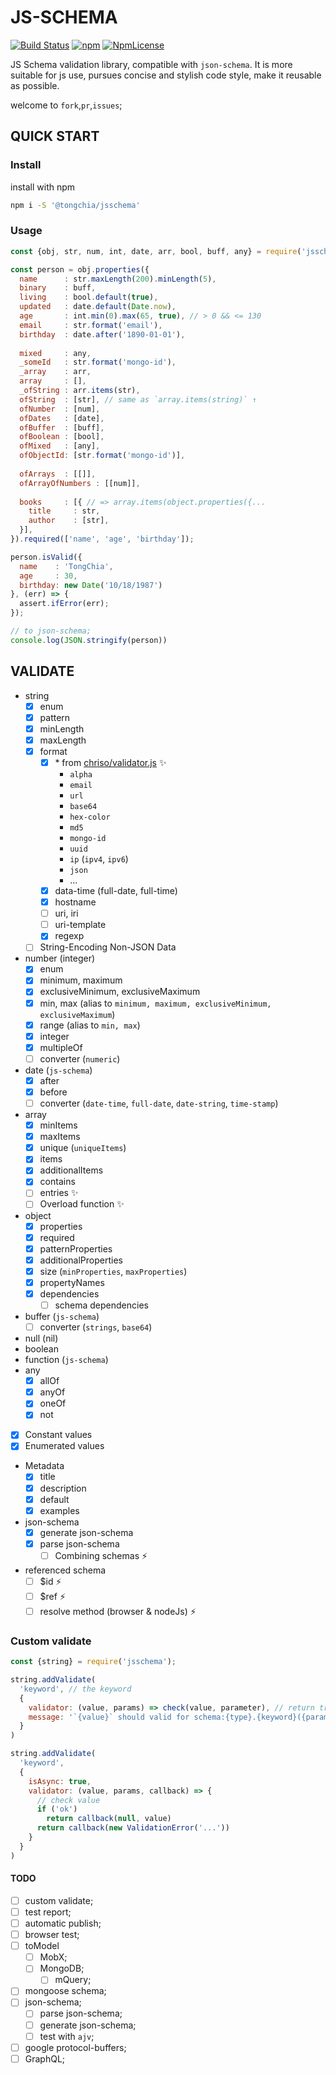 JS-SCHEMA
=========
[![Build Status](https://travis-ci.org/TongChia/js-schema.svg?branch=master)](https://travis-ci.org/TongChia/js-schema) 
[![npm](https://img.shields.io/npm/v/@tongchia/jsschema.svg)](https://www.npmjs.com/package/@tongchia/jsschema) 
[![NpmLicense](https://img.shields.io/npm/l/@tongchia/jsschema.svg)](https://www.npmjs.com/package/@tongchia/jsschema) 

JS Schema validation library, compatible with `json-schema`. 
It is more suitable for js use, pursues concise and stylish code style, make it reusable as possible.

welcome to `fork`,`pr`,`issues`;

QUICK START
-----------

### Install
install with npm
```bash
npm i -S '@tongchia/jsschema'
```

### Usage
```js
const {obj, str, num, int, date, arr, bool, buff, any} = require('jsschema');

const person = obj.properties({
  name      : str.maxLength(200).minLength(5),
  binary    : buff,
  living    : bool.default(true),
  updated   : date.default(Date.now),
  age       : int.min(0).max(65, true), // > 0 && <= 130
  email     : str.format('email'),
  birthday  : date.after('1890-01-01'),
  
  mixed     : any,
  _someId   : str.format('mongo-id'),
  _array    : arr,
  array     : [],
  _ofString : arr.items(str),
  ofString  : [str], // same as `array.items(string)` ↑
  ofNumber  : [num],
  ofDates   : [date],
  ofBuffer  : [buff],
  ofBoolean : [bool],
  ofMixed   : [any],
  ofObjectId: [str.format('mongo-id')],
  
  ofArrays  : [[]],
  ofArrayOfNumbers : [[num]],
  
  books     : [{ // => array.items(object.properties({...
    title     : str,
    author    : [str],
  }],
}).required(['name', 'age', 'birthday']);

person.isValid({
  name    : 'TongChia',
  age     : 30,
  birthday: new Date('10/18/1987')
}, (err) => {
  assert.ifError(err);
});

// to json-schema;
console.log(JSON.stringify(person))
```

VALIDATE
---

- string
  - [x] enum
  - [x] pattern
  - [x] minLength
  - [x] maxLength
  - [x] format
    - [x] \* from [chriso/validator.js](https://github.com/chriso/validator.js) ✨
      - `alpha`
      - `email`
      - `url`
      - `base64`
      - `hex-color`
      - `md5`
      - `mongo-id`
      - `uuid`
      - `ip` (`ipv4`, `ipv6`)
      - `json`
      - ...
    - [x] data-time (full-date, full-time)
    - [x] hostname
    - [ ] uri, iri 
    - [ ] uri-template
    - [x] regexp
  - [ ] String-Encoding Non-JSON Data
- number (integer)
  - [x] enum
  - [x] minimum, maximum
  - [x] exclusiveMinimum, exclusiveMaximum
  - [x] min, max (alias to `minimum, maximum, exclusiveMinimum, exclusiveMaximum`)
  - [x] range (alias to `min, max`)
  - [x] integer
  - [x] multipleOf
  - [ ] converter (`numeric`)
- date (`js-schema`)
  - [x] after
  - [x] before
  - [ ] converter (`date-time`, `full-date`, `date-string`, `time-stamp`)
- array
  - [x] minItems
  - [x] maxItems
  - [x] unique (`uniqueItems`)
  - [x] items
  - [x] additionalItems
  - [x] contains
  - [ ] entries ✨
  - [ ] Overload function ✨
- object
  - [x] properties
  - [x] required
  - [x] patternProperties
  - [x] additionalProperties
  - [x] size (`minProperties`, `maxProperties`)
  - [x] propertyNames
  - [x] dependencies
    - [ ] schema dependencies
- buffer (`js-schema`)
  - [ ] converter (`strings`, `base64`)
- null (nil)
- boolean
- function (`js-schema`)
- any
  - [x] allOf
  - [x] anyOf
  - [x] oneOf
  - [x] not
- [x] Constant values
- [x] Enumerated values
- Metadata
  - [x] title
  - [x] description
  - [x] default
  - [x] examples
- json-schema
  - [x] generate json-schema
  - [x] parse json-schema
    - [ ] Combining schemas ⚡️
- referenced schema
  - [ ] $id ⚡️
  - [ ] $ref ⚡️
  - [ ] resolve method (browser & nodeJs) ⚡️

### Custom validate
```javascript
const {string} = require('jsschema');

string.addValidate(
  'keyword', // the keyword
  {
    validator: (value, params) => check(value, parameter), // return true/false;
    message: '`{value}` should valid for schema:{type}.{keyword}({params})',
  }
)

string.addValidate(
  'keyword',
  {
    isAsync: true,
    validator: (value, params, callback) => {
      // check value
      if ('ok')
        return callback(null, value)
      return callback(new ValidationError('...'))
    }
  }
)
```

#### TODO
- [ ] custom validate;
- [ ] test report;
- [ ] automatic publish;
- [ ] browser test;
- [ ] toModel
  - [ ] MobX;
  - [ ] MongoDB;
    - [ ] mQuery;
- [ ] mongoose schema;
- [ ] json-schema;
  - [ ] parse json-schema;
  - [ ] generate json-schema;
  - [ ] test with `ajv`;
- [ ] google protocol-buffers;
- [ ] GraphQL;
